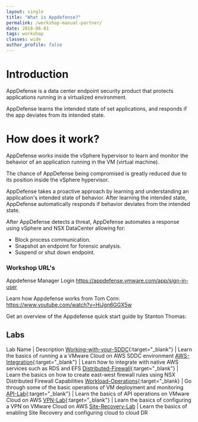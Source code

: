 ```yaml
---
layout: single
title: "What is Appdefense?"
permalink: /workshop-manual-partner/
date: 2018-06-01
tags: workshop
classes: wide
author_profile: false
---
```

# Introduction

AppDefense is a data center endpoint security product that protects applications running in a virtualized environment.

AppDefense learns the intended state of set applications, and responds if the app deviates from its intended state.

# How does it work? 
AppDefense works inside the vSphere hypervisor to learn and monitor the behavior of an application running in the VM (virtual machine). 

The chance of AppDefense being compromised is greatly reduced due to its position inside the vSphere hypervisor. 

AppDefense takes a proactive approach by learning and understanding an application's intended state of behavior. After learning the intended state, AppDefense automatically responds if behavior deviates from the intended state.
 
After AppDefense detects a threat, AppDefense automates a response using vSphere and NSX DataCenter allowing for: 
- Block process communication. 
- Snapshot an endpoint for forensic analysis.
- Suspend or shut down endpoint.

### Workshop URL's

Appdefense Manager Login <https://appdefense.vmware.com/app/sign-in-user>

Learn how Appdefense works from Tom Corn: <https://www.youtube.com/watch?v=HiJgn6GGX5w>

Get an overview of the Appdefense quick start guide by Stanton Thomas:





## Labs

Lab Name | Description
[Working-with-your-SDDC](https://vmc-field-team.github.io/labs-partner/working-with-sddc-partner-lab/){:target="_blank"} | Learn the basics of running a a VMware Cloud on AWS SDDC environment
[AWS-Integration](https://vmc-field-team.github.io/labs-partner/aws-integration-partner-lab/){:target="_blank"} | Learn how to integrate with native AWS services such as RDS and EFS
[Distributed-Firewall](https://vmc-field-team.github.io/labs-partner/distributed-firewall-partner-lab/){:target="_blank"} | Learn the basics on how to create east-west firewall rules using NSX Distributed Firewall Capabilities
[Workload-Operations](https://vmc-field-team.github.io/labs-partner/workload-operations){:target="_blank} | Go through some of the basic operations of VM deployment and monitoring
[API-Lab](https://vmc-field-team.github.io/labs-partner/api-partner-lab){:target="_blank"} | Learn the basics of API operations on VMware Cloud on AWS 
[VPN-Lab](https://vmc-field-team.github.io/labs-partner/vpn-lab){:target="_blank"} | Learn the basics of configuring a VPN on VMware Cloud on AWS
[Site-Recovery-Lab](https://vmc-field-team.github.io/labs-partner/site-recovery-lab) | Learn the basics of enabling Site Recovery and configuring cloud to cloud DR